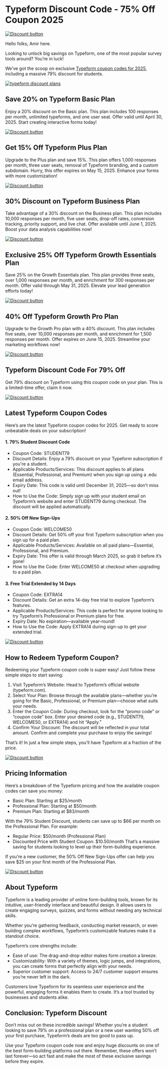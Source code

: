 # Typeform Discount Code - 75% Off Coupon 2025

[![Discount button](https://github.com/user-attachments/assets/f983dd40-819a-4bf8-85ac-607c2c23c7ed)](https://typeform.cello.so/zrGdicGsnbj)

Hello folks, Amir here.

Looking to unlock big savings on Typeform, one of the most popular survey tools around? You’re in luck!

We’ve got the scoop on exclusive [Typeform coupon codes for 2025](https://typeform.cello.so/zrGdicGsnbj), including a massive 79% discount for students.

[![typeform discount plans](https://github.com/user-attachments/assets/46aed783-8c04-449b-ae4a-60677d47120d)](https://typeform.cello.so/zrGdicGsnbj)

## Save 20% on Typeform Basic Plan

Enjoy a 20% discount on the Basic plan. This plan includes 100 responses per month, unlimited typeforms, and one user seat. Offer valid until April 30, 2025. Start creating interactive forms today!​

[![Discount button](https://github.com/user-attachments/assets/f983dd40-819a-4bf8-85ac-607c2c23c7ed)](https://typeform.cello.so/zrGdicGsnbj)

## Get 15% Off Typeform Plus Plan

Upgrade to the Plus plan and save 15%. This plan offers 1,000 responses per month, three user seats, removal of Typeform branding, and a custom subdomain. Hurry, this offer expires on May 15, 2025. Enhance your forms with more customization!​

[![Discount button](https://github.com/user-attachments/assets/f983dd40-819a-4bf8-85ac-607c2c23c7ed)](https://typeform.cello.so/zrGdicGsnbj)

## 30% Discount on Typeform Business Plan

Take advantage of a 30% discount on the Business plan. This plan includes 10,000 responses per month, five user seats, drop-off rates, conversion tracking, priority support, and live chat. Offer available until June 1, 2025. Boost your data analysis capabilities now!​

[![Discount button](https://github.com/user-attachments/assets/f983dd40-819a-4bf8-85ac-607c2c23c7ed)](https://typeform.cello.so/zrGdicGsnbj)

## Exclusive 25% Off Typeform Growth Essentials Plan

Save 25% on the Growth Essentials plan. This plan provides three seats, over 1,000 responses per month, and enrichment for 300 responses per month. Offer valid through May 31, 2025. Elevate your lead generation efforts today!​

[![Discount button](https://github.com/user-attachments/assets/f983dd40-819a-4bf8-85ac-607c2c23c7ed)](https://typeform.cello.so/zrGdicGsnbj)

## 40% Off Typeform Growth Pro Plan

Upgrade to the Growth Pro plan with a 40% discount. This plan includes five seats, over 10,000 responses per month, and enrichment for 1,500 responses per month. Offer expires on June 15, 2025. Streamline your marketing workflows now!​

[![Discount button](https://github.com/user-attachments/assets/f983dd40-819a-4bf8-85ac-607c2c23c7ed)](https://typeform.cello.so/zrGdicGsnbj)

## Typeform Discount Code For 79% Off

Get 79% discount on Typeform using this coupon code on your plan. This is a limited-time offer, claim it now.

[![Discount button](https://github.com/user-attachments/assets/f983dd40-819a-4bf8-85ac-607c2c23c7ed)](https://typeform.cello.so/zrGdicGsnbj)

## Latest Typeform Coupon Codes

Here’s are the latest Typeform coupon codes for 2025. Get ready to score unbeatable deals on your subscription!

#### 1. 79% Student Discount Code

* Coupon Code: STUDENT79
* Discount Details: Enjoy a 79% discount on your Typeform subscription if you're a student.
* Applicable Products/Services: This discount applies to all plans (Essential, Professional, and Premium) when you sign up using a .edu email address.
* Expiry Date: This code is valid until December 31, 2025—so don’t miss out!
* How to Use the Code: Simply sign up with your student email on Typeform’s website and enter STUDENT79 during checkout. The discount will be applied automatically.

#### 2. 50% Off New Sign-Ups

* Coupon Code: WELCOME50
* Discount Details: Get 50% off your first Typeform subscription when you sign up for a paid plan.
* Applicable Products/Services: Available on all paid plans—Essential, Professional, and Premium.
* Expiry Date: This offer is valid through March 2025, so grab it before it’s gone!
* How to Use the Code: Enter WELCOME50 at checkout when upgrading to a paid plan.

#### 3. Free Trial Extended by 14 Days

* Coupon Code: EXTRA14
* Discount Details: Get an extra 14-day free trial to explore Typeform’s features.
* Applicable Products/Services: This code is perfect for anyone looking to try Typeform’s Professional or Premium plans for free.
* Expiry Date: No expiration—available year-round!
* How to Use the Code: Apply EXTRA14 during sign-up to get your extended trial.

[![Discount button](https://github.com/user-attachments/assets/f983dd40-819a-4bf8-85ac-607c2c23c7ed)](https://typeform.cello.so/zrGdicGsnbj)

## How to Redeem Typeform Coupon?

Redeeming your Typeform coupon code is super easy! Just follow these simple steps to start saving:

1. Visit Typeform’s Website: Head to Typeform’s official website (typeform.com).
2. Select Your Plan: Browse through the available plans—whether you’re going for the Basic, Professional, or Premium plan—choose what suits your needs.
3. Enter the Coupon Code: During checkout, look for the “promo code” or “coupon code” box. Enter your desired code (e.g., STUDENT79, WELCOME50, or EXTRA14) and hit “Apply.”
4. Confirm Your Discount: The discount will be reflected in your total amount. Confirm and complete your purchase to enjoy the savings!

That’s it! In just a few simple steps, you’ll have Typeform at a fraction of the price.

[![Discount button](https://github.com/user-attachments/assets/f983dd40-819a-4bf8-85ac-607c2c23c7ed)](https://typeform.cello.so/zrGdicGsnbj)

## Pricing Information

Here’s a breakdown of the Typeform pricing and how the available coupon codes can save you money:

* Basic Plan: Starting at $25/month
* Professional Plan: Starting at $50/month
* Premium Plan: Starting at $83/month

With the 79% Student Discount, students can save up to $66 per month on the Professional Plan. For example:

* Regular Price: $50/month (Professional Plan)
* Discounted Price with Student Coupon: $10.50/month That’s a massive saving for students looking to level up their form-building experience.

If you’re a new customer, the 50% Off New Sign-Ups offer can help you save $25 on your first month of the Professional Plan.

[![Discount button](https://github.com/user-attachments/assets/f983dd40-819a-4bf8-85ac-607c2c23c7ed)](https://typeform.cello.so/zrGdicGsnbj)

## About Typeform

Typeform is a leading provider of online form-building tools, known for its intuitive, user-friendly interface and beautiful design. It allows users to create engaging surveys, quizzes, and forms without needing any technical skills.

Whether you’re gathering feedback, conducting market research, or even building complex workflows, Typeform’s customizable features make it a standout choice.

Typeform’s core strengths include:

* Ease of use: The drag-and-drop editor makes form creation a breeze.
* Customizability: With a variety of themes, logic jumps, and integrations, you can create forms that perfectly align with your needs.
* Superior customer support: Access to 24/7 customer support ensures you’re never left in the dark.

Customers love Typeform for its seamless user experience and the powerful, engaging forms it enables them to create. It’s a tool trusted by businesses and students alike.

## Conclusion: Typeform Discount

Don’t miss out on these incredible savings! Whether you’re a student looking to save 79% on a professional plan or a new user wanting 50% off your first purchase, Typeform’s deals are too good to pass up.

Use your Typeform coupon code now and enjoy huge discounts on one of the best form-building platforms out there. Remember, these offers won’t last forever—so act fast and make the most of these exclusive savings before they expire.
